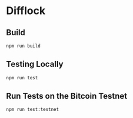 # Difflock

## Build

```sh
npm run build
```

## Testing Locally

```sh
npm run test
```

## Run Tests on the Bitcoin Testnet

```sh
npm run test:testnet
```
